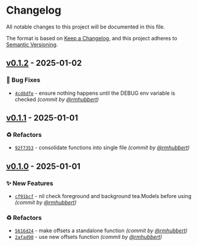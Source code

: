 # Changelog
All notable changes to this project will be documented in this file.

The format is based on [Keep a Changelog](https://keepachangelog.com/en/1.0.0/),
and this project adheres to [Semantic Versioning](https://semver.org/spec/v2.0.0.html).

## [v0.1.2] - 2025-01-02
### :bug: Bug Fixes
- [`4cd8dfe`](https://github.com/rmhubbert/bubble-overlay/commit/4cd8dfe4b9f8759a69bea11bd65669fd772aaefe) - ensure nothing happens until the DEBUG env variable is checked *(commit by [@rmhubbert](https://github.com/rmhubbert))*


## [v0.1.1] - 2025-01-01
### :recycle: Refactors
- [`92f7353`](https://github.com/rmhubbert/bubble-overlay/commit/92f7353931f99bdbe6298fa2a0ecb657a98924b6) - consolidate functions into single file *(commit by [@rmhubbert](https://github.com/rmhubbert))*


## [v0.1.0] - 2025-01-01
### :sparkles: New Features
- [`cf91bcf`](https://github.com/rmhubbert/bubble-overlay/commit/cf91bcf393da1ecb84847e5a903398374a2a17a9) - nil check foreground and background tea.Models before using *(commit by [@rmhubbert](https://github.com/rmhubbert))*

### :recycle: Refactors
- [`5616d24`](https://github.com/rmhubbert/bubble-overlay/commit/5616d243ad2561e3aece3324280d1a684d3e7eaf) - make offsets a standalone function *(commit by [@rmhubbert](https://github.com/rmhubbert))*
- [`2afad90`](https://github.com/rmhubbert/bubble-overlay/commit/2afad9017a5c7abb7439f6f2672abb72293982b1) - use new offsets function *(commit by [@rmhubbert](https://github.com/rmhubbert))*

[v0.1.0]: https://github.com/rmhubbert/bubble-overlay/compare/v0.0.1...v0.1.0
[v0.1.1]: https://github.com/rmhubbert/bubble-overlay/compare/v0.1.0...v0.1.1
[v0.1.2]: https://github.com/rmhubbert/bubble-overlay/compare/v0.1.1...v0.1.2
